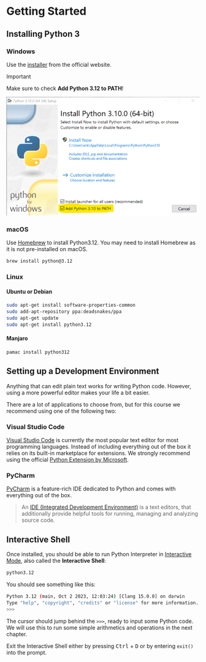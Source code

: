 # Getting Started

## Installing Python 3

### Windows

Use the [installer](https://www.python.org/downloads/windows/) from the official website.

> [!IMPORTANT]
> Make sure to check **Add Python 3.12 to PATH**!

![Windows Installer for Python 3.10](assets/01_install_windows.png)

### macOS

Use [Homebrew](https://brew.sh) to install Python3.12.
You may need to install Homebrew as it is not pre-installed on macOS.

```bash
brew install python@3.12
```

### Linux

#### Ubuntu or Debian

```bash
sudo apt-get install software-properties-common
sudo add-apt-repository ppa:deadsnakes/ppa
sudo apt-get update
sudo apt-get install python3.12
```

#### Manjaro

```bash
pamac install python312
```

## Setting up a Development Environment

Anything that can edit plain text works for writing Python code.
However, using a more powerful editor makes your life a bit easier.

There are a lot of applications to choose from, but for this course we recommend using one of the following two:

### Visual Studio Code

[Visual Studio Code](https://code.visualstudio.com/) is currently _the_ most popular text editor for most programming languages.
Instead of including everything out of the box it relies on its built-in marketplace for extensions.
We strongly recommend using the official [Python Extension by Microsoft](https://marketplace.visualstudio.com/items?itemName=ms-python.python).

### PyCharm

[PyCharm](https://www.jetbrains.com/pycharm/) is a feature-rich IDE dedicated to Python and comes with everything out of the box.

> An [IDE (Integrated Development Environment)](https://en.wikipedia.org/wiki/Integrated_development_environment) is a text editors, that additionally provide helpful tools for running, managing and analyzing source code.

## Interactive Shell

Once installed, you should be able to run Python Interpreter in [Interactive Mode](https://docs.python.org/3/tutorial/interpreter.html#interactive-mode), also called the **Interactive Shell**:

```bash
python3.12
```

You should see something like this:

```bash
Python 3.12 (main, Oct 2 2023, 12:03:24) [Clang 15.0.0] on darwin
Type "help", "copyright", "credits" or "license" for more information.
>>>
```

The cursor should jump behind the `>>>`, ready to input some Python code.
We will use this to run some simple arithmetics and operations in the next chapter.

Exit the Interactive Shell either by pressing <kbd>Ctrl</kbd> + <kbd>D</kbd> or by entering `exit()` into the prompt.
